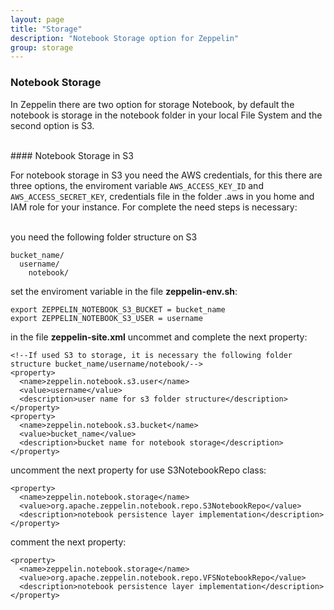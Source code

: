 ```yaml
---
layout: page
title: "Storage"
description: "Notebook Storage option for Zeppelin"
group: storage
---
```

<!--
Licensed under the Apache License, Version 2.0 (the "License");
you may not use this file except in compliance with the License.
You may obtain a copy of the License at

http://www.apache.org/licenses/LICENSE-2.0

Unless required by applicable law or agreed to in writing, software
distributed under the License is distributed on an "AS IS" BASIS,
WITHOUT WARRANTIES OR CONDITIONS OF ANY KIND, either express or implied.
See the License for the specific language governing permissions and
limitations under the License.
-->
### Notebook Storage

In Zeppelin there are two option for storage Notebook, by default the notebook is storage in the notebook folder in your local File System and the second option is S3.

</br>
#### Notebook Storage in S3

For notebook storage in S3 you need the AWS credentials, for this there are three options, the enviroment variable ```AWS_ACCESS_KEY_ID``` and ```AWS_ACCESS_SECRET_KEY```,  credentials file in the folder .aws in you home and IAM role for your instance. For complete the need steps is necessary:

</br>
you need the following folder structure on S3

```
bucket_name/
  username/
    notebook/

```

set the enviroment variable in the file **zeppelin-env.sh**:

```
export ZEPPELIN_NOTEBOOK_S3_BUCKET = bucket_name
export ZEPPELIN_NOTEBOOK_S3_USER = username
```

in the file **zeppelin-site.xml** uncommet and complete the next property:

```
<!--If used S3 to storage, it is necessary the following folder structure bucket_name/username/notebook/-->
<property>
  <name>zeppelin.notebook.s3.user</name>
  <value>username</value>
  <description>user name for s3 folder structure</description>
</property>
<property>
  <name>zeppelin.notebook.s3.bucket</name>
  <value>bucket_name</value>
  <description>bucket name for notebook storage</description>
</property>
```

uncomment the next property for use S3NotebookRepo class:

```
<property>
  <name>zeppelin.notebook.storage</name>
  <value>org.apache.zeppelin.notebook.repo.S3NotebookRepo</value>
  <description>notebook persistence layer implementation</description>
</property>
```

comment the next property:

```
<property>
  <name>zeppelin.notebook.storage</name>
  <value>org.apache.zeppelin.notebook.repo.VFSNotebookRepo</value>
  <description>notebook persistence layer implementation</description>
</property>
```   
